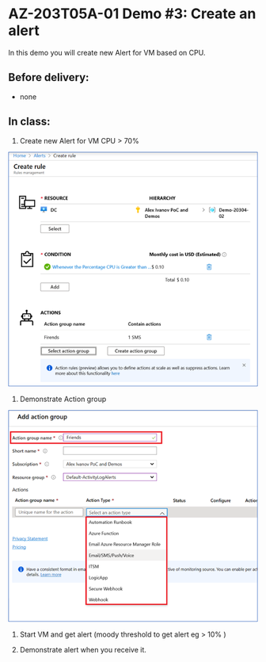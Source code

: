 # AZ-203T05A-01 Demo #3: Create an alert

In this demo you will create new Alert for VM based on CPU.

## Before delivery:

- none

## In class:

1. Create new Alert for VM CPU > 70%

![Alert](alert.png)

1. Demonstrate Action group

![Action Group](alert2.png)

1. Start VM and get alert (moody threshold to get alert eg > 10% )

1. Demonstrate alert when you receive it.